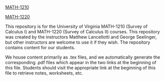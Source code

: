 [MATH-1210](https://mareoraft.github.io/MATH-Calc/1210.html)

[MATH-1220](https://mareoraft.github.io/MATH-Calc/1220.html)

This repository is for the University of Virginia MATH-1210 (Survey of Calculus I) and MATH-1220 (Survey of Calculus II) courses.  This repository was created by the instructors Matthew Lancellotti and George Seelinger, but other instructors are welcome to use it if they wish.  The repository contains content for our students.

We house content primarily as .tex files, and we automatically generate the corresponding .pdf files which appear in the two links at the beginning of this file.  Students should visit the appropriate link at the beginning of this file to retrieve notes, worksheets, etc.
